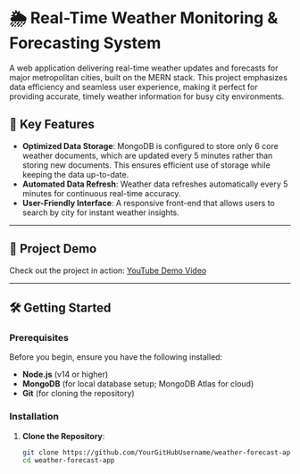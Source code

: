 # 🌦 Real-Time Weather Monitoring & Forecasting System

A web application delivering real-time weather updates and forecasts for major metropolitan cities, built on the MERN stack. This project emphasizes data efficiency and seamless user experience, making it perfect for providing accurate, timely weather information for busy city environments.

## 🌟 Key Features
- **Optimized Data Storage**: MongoDB is configured to store only 6 core weather documents, which are updated every 5 minutes rather than storing new documents. This ensures efficient use of storage while keeping the data up-to-date.
- **Automated Data Refresh**: Weather data refreshes automatically every 5 minutes for continuous real-time accuracy.
- **User-Friendly Interface**: A responsive front-end that allows users to search by city for instant weather insights.

---

## 🚀 Project Demo
Check out the project in action: [YouTube Demo Video](https://youtu.be/DfRpss9XWuE)

---

## 🛠️ Getting Started

### Prerequisites
Before you begin, ensure you have the following installed:
- **Node.js** (v14 or higher)
- **MongoDB** (for local database setup; MongoDB Atlas for cloud)
- **Git** (for cloning the repository)

### Installation

1. **Clone the Repository**:
   ```bash
   git clone https://github.com/YourGitHubUsername/weather-forecast-app.git
   cd weather-forecast-app

